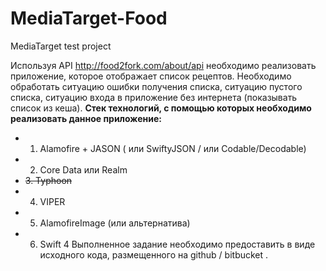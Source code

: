 # MediaTarget-Food
MediaTarget  test project 

Используя API  http://food2fork.com/about/api  необходимо реализовать приложение, которое отображает список рецептов.
Необходимо обработать ситуацию ошибки получения списка, ситуацию пустого списка, ситуацию входа в приложение без интернета (показывать список из кеша).
**Стек технологий, с помощью которых необходимо реализовать данное приложение:**
* 1. Alamofire + JASON ( или  SwiftyJSON / или Codable/Decodable)
* 2. Core Data или Realm
* ~~3. Typhoon~~
* 4. VIPER
* 5. AlamofireImage (или альтернатива)
* 6. Swift 4
Выполненное задание необходимо предоставить в виде исходного кода, размещенного на github / bitbucket .
